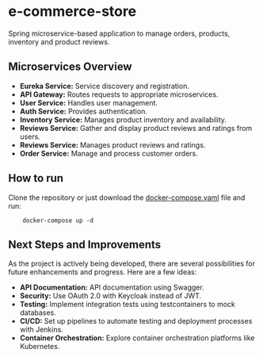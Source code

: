 # e-commerce-store

Spring microservice-based application to manage orders, products, inventory and product reviews.

## Microservices Overview

- **Eureka Service:** Service discovery and registration.
- **API Gateway:** Routes requests to appropriate microservices.
- **User Service:** Handles user management.
- **Auth Service:** Provides authentication.
- **Inventory Service:** Manages product inventory and availability.
- **Reviews Service:** Gather and display product reviews and ratings from users.
- **Reviews Service:** Manages product reviews and ratings.
- **Order Service:** Manage and process customer orders.

## How to run

Clone the repository or just download
the [docker-compose.yaml](https://raw.githubusercontent.com/micaellobo/e-commerce-store/master/docker-compose.yaml) file
and run:

        docker-compose up -d

## Next Steps and Improvements

As the project is actively being developed, there are several possibilities for future enhancements and progress. Here
are a few ideas:

- **API Documentation:** API documentation using Swagger.
- **Security:** Use OAuth 2.0 with Keycloak instead of JWT.
- **Testing:** Implement integration tests using testcontainers to mock databases.
- **CI/CD:** Set up pipelines to automate testing and deployment processes with Jenkins.
- **Container Orchestration:** Explore container orchestration platforms like Kubernetes.
